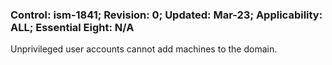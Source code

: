 ### Control: ism-1841; Revision: 0; Updated: Mar-23; Applicability: ALL; Essential Eight: N/A
<p>Unprivileged user accounts cannot add machines to the domain.</p>